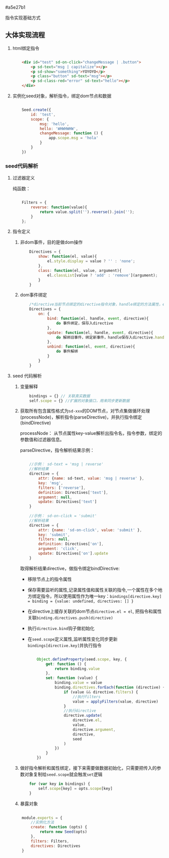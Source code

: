 #a5e27b1

指令实现基础方式

## 大体实现流程

1. html绑定指令

    ```html
    
        <div id="test" sd-on-click="changeMessage | .button">
            <p sd-text="msg | capitalize"></p>
            <p sd-show="something">YOYOYO</p>
            <p class="button" sd-text="msg"></p>
            <p sd-class-red="error" sd-text="hello"></p>
        </div>
    ```

2. 实例化seed对象，解析指令，绑定dom节点和数据

    ```javascript
    
        Seed.create({
            id: 'test',
            scope: {
                msg: 'hello',
                hello: 'WHWHWHW',
                changeMessage: function () {
                    app.scope.msg = 'hola'
                }
            }
        })
    ```

### seed代码解析

1. 过滤器定义

    纯函数：
    
    ```javascript
    
        Filters = {
            reverse: function(value){
                return value.split('').reverse().join('');
            }
        };
    ```

2. 指令定义

    1. 非dom事件，目的是做dom操作
    
        ```javascript
            Directives = {
                show: function(el, value){ 
                    el.style.display = value ? '' : 'none';
                },
                class: function(el, value, argument){
                    el.classList[value ? 'add' : 'remove'](argument);
                }
            }
        ```
    2. dom事件绑定
    
        ```javascript
            /*directive当前节点绑定的directive指令对象，handle绑定的方法属性，event指令参数也就是事件名*/
            Directives = {
                on: {
                    bind: function(el, handle, event, directive){
                        do 事件绑定，保存入directive
                    },
                    update: function(el, handle, event, directive){
                        do 解绑旧事件，绑定新事件，handle保存入directive.handles[event]
                    },
                    unbind: function(el, event, directive){
                        do 事件解绑
                    }
                }
            }
        ```
3. seed 代码解析
    
    1. 变量解释
    
        ```javascript
            bindings = {} // 关联真实数据
            self.scope = {} //扩展的对象接口，用来同步更新数据
        ```
    
    2. 获取所有包含属性格式为`sd-xxx`的DOM节点，对节点集做循环处理(processNode)，解析指令(parseDirective)，并执行指令绑定(bindDirective)
    
        processNode： 从节点属性key-value解析出指令名，指令参数，绑定的参数值和过滤器信息。
        
        parseDirective，指令解析结果示例：
        
        ```javascript
        
            //示例： sd-text = 'msg | reverse' 
            //解析结果
            directive = {
                attr: {name: sd-text, value: 'msg | reverse' },
                key: 'msg',
                filters: ['reverse'],
                definition: Directives['text'],
                argument: null,
                update: Directives['text']
            }
            
            //示例： sd-on-click = 'submit' 
            //解析结果
            directive = {
                attr: {name: 'sd-on-click', value: 'submit' },
                key: 'submit',
                filters: null,
                definition: Directives['on'],
                argument: 'click',
                update: Directives['on'].update
            }
        ```
        
        取得解析结果directive，做指令绑定bindDirective:
        
        * 移除节点上的指令属性
        * 保存需要监听的属性,记录属性值和属性关联的指令,一个属性在多个地方绑定指令，所以使用属性作为唯一key：`bindings[directive.key] = binding = {value: undefined, directives: [] }`
        * 在directive上缓存关联的dom节点`directive.el = el`, 把指令和属性关联`binding.directives.push(directive)`
        * 执行`directive.bind`钩子做初始化
        * 在`seed.scope`定义属性,监听属性变化同步更新`bindings[directive.key]`并执行指令
            
            ```javascript
            
                Object.defineProperty(seed.scope, key, {
                    get: function () {
                        return binding.value
                    },
                    set: function (value) {
                        binding.value = value
                        binding.directives.forEach(function (directive) {
                            if (value && directive.filters) {
                                //执行filters
                                value = applyFilters(value, directive)
                            }
                            //执行directive
                            directive.update(
                                directive.el,
                                value,
                                directive.argument,
                                directive,
                                seed
                            )
                        })
                    }
                })
            ```
    
    3. 做好指令解析和属性绑定，接下来需要做数据初始化，只需要把传入的参数对象复制给`seed.scope`就会触发`set`逻辑
    
        ```javascript
            for (var key in bindings) {
                self.scope[key] = opts.scope[key]
            }
        ```
        
    4. 暴露对象
    
    ```javascript
        
        module.exports = {
            //实例化方法
            create: function (opts) {
                return new Seed(opts)
            },
            filters: Filters,
            directives: Directives
        }
    ```